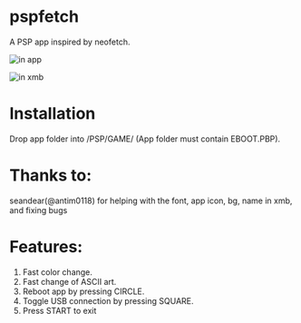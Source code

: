 # pspfetch
A PSP app inspired by neofetch.

![](https://i.imgur.com/weHdvCA.png "in app")

![](https://i.imgur.com/X7QSf8G.png "in xmb")

# Installation
Drop app folder into /PSP/GAME/ (App folder must contain EBOOT.PBP). 

# Thanks to:
seandear(@antim0118) for helping with the font, app icon, bg, name in xmb, and fixing bugs
   
# Features:
1. Fast color change.
2. Fast change of ASCII art.
3. Reboot app by pressing CIRCLE.
4. Toggle USB connection by pressing SQUARE.
5. Press START to exit

